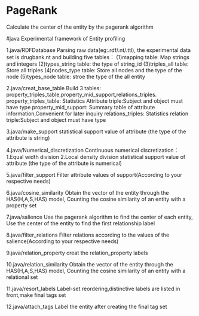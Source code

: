 
# PageRank
Calculate the center of the entity by the pagerank algorithm

#java
Experimental framework of Entity profiling

1.java/RDFDatabase
Parsing raw data(eg:.rdf/.nt/.ttl), the experimental data set is drugbank.nt and building five tables：
    (1)mapping table: Map strings and integers
    (2)types_string table: the type of string_id
    (3)triples_all table: Store all triples
    (4)nodes_type table: Store all  nodes and the type of the node
    (5)types_node table: stroe the type of the all entity

2.java/creat_base_table
Build 3 tables: property_triples_table,property_mid_support,relations_triples.
property_triples_table: Statistics Attribute triple:Subject and object must have type
property_mid_support: Summary table of attribute information,Convenient for later inquiry
relations_triples: Statistics relation triple:Subject and object must have type

3.java/make_support
statistical  support value of attribute (the type of the attribute is string)

4.java/Numerical_discretization
Continuous numerical discretization：
  1.Equal width division
  2.Local density division
statistical  support value of attribute (the type of the attribute is numerical)

5.java/filter_support
Filter attribute values of support(According to your respective needs)

6.java/cosine_similarity
Obtain the vector of the entity through the HAS(H,A,S,HAS) model,
Counting the cosine similarity of an entity with a property set

7.java/salience
Use the pagerank algorithm to find the center of each entity,
Use the center of the entity to find the first relationship label

8.java/filter_relations
Filter relations according to the values of the salience(According to your respective needs)

9.java/relation_property
creat the relation_property labels

10.java/relation_similarity
Obtain the vector of the entity through the HAS(H,A,S,HAS) model,
Counting the cosine similarity of an entity with a relational set

11.java/resort_labels
Label-set reordering,distinctive labels are listed in front,make final tags set

12.java/attach_tags
Label the entity after creating the final tag set


